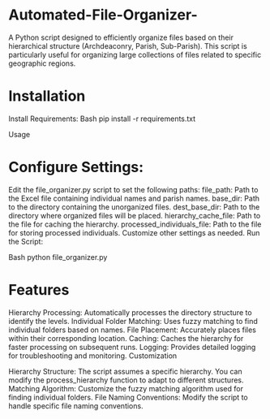 # Automated-File-Organizer-


A Python script designed to efficiently organize files based on their hierarchical structure (Archdeaconry, Parish, Sub-Parish). This script is particularly useful for organizing large collections of files related to specific geographic regions.

# Installation

Install Requirements:
Bash
pip install -r requirements.txt

Usage

# Configure Settings:

Edit the file_organizer.py script to set the following paths:
file_path: Path to the Excel file containing individual names and parish names.
base_dir: Path to the directory containing the unorganized files.
dest_base_dir: Path to the directory where organized files will be placed.
hierarchy_cache_file: Path to the file for caching the hierarchy.
processed_individuals_file: Path to the file for storing processed individuals.
Customize other settings as needed.
Run the Script:

Bash
python file_organizer.py


# Features

Hierarchy Processing: Automatically processes the directory structure to identify the levels.
Individual Folder Matching: Uses fuzzy matching to find individual folders based on names.
File Placement: Accurately places files within their corresponding location.
Caching: Caches the hierarchy for faster processing on subsequent runs.
Logging: Provides detailed logging for troubleshooting and monitoring.
Customization

Hierarchy Structure: The script assumes a specific hierarchy. You can modify the process_hierarchy function to adapt to different structures.
Matching Algorithm: Customize the fuzzy matching algorithm used for finding individual folders.
File Naming Conventions: Modify the script to handle specific file naming conventions.
